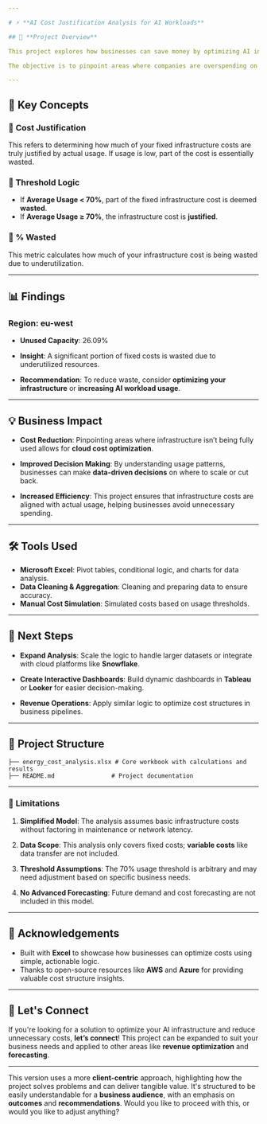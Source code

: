 ```yaml
---

# ⚡ **AI Cost Justification Analysis for AI Workloads**

## 📌 **Project Overview**

This project explores how businesses can save money by optimizing AI infrastructure costs. We analyze **fixed energy costs** in relation to **actual usage rates** to uncover inefficiencies. 

The objective is to pinpoint areas where companies are overspending on underutilized infrastructure and offer **cost-saving recommendations**.

---
```

## 🧠 **Key Concepts**

### 🔹 **Cost Justification**
This refers to determining how much of your fixed infrastructure costs are truly justified by actual usage. If usage is low, part of the cost is essentially wasted.

### 🔹 **Threshold Logic**
- If **Average Usage < 70%**, part of the fixed infrastructure cost is deemed **wasted**.
- If **Average Usage ≥ 70%**, the infrastructure cost is **justified**.

### 🔹 **% Wasted**
This metric calculates how much of your infrastructure cost is being wasted due to underutilization.

---

## 📊 **Findings**

### Region: **eu-west**

- **Unused Capacity**: 26.09%
  
- **Insight**: A significant portion of fixed costs is wasted due to underutilized resources.
  
- **Recommendation**: To reduce waste, consider **optimizing your infrastructure** or **increasing AI workload usage**.

---

## 💡 **Business Impact**

- **Cost Reduction**: Pinpointing areas where infrastructure isn’t being fully used allows for **cloud cost optimization**.
  
- **Improved Decision Making**: By understanding usage patterns, businesses can make **data-driven decisions** on where to scale or cut back.

- **Increased Efficiency**: This project ensures that infrastructure costs are aligned with actual usage, helping businesses avoid unnecessary spending.

---

## 🛠️ **Tools Used**

- **Microsoft Excel**: Pivot tables, conditional logic, and charts for data analysis.
- **Data Cleaning & Aggregation**: Cleaning and preparing data to ensure accuracy.
- **Manual Cost Simulation**: Simulated costs based on usage thresholds.

---

## 🚀 **Next Steps**

- **Expand Analysis**: Scale the logic to handle larger datasets or integrate with cloud platforms like **Snowflake**.
  
- **Create Interactive Dashboards**: Build dynamic dashboards in **Tableau** or **Looker** for easier decision-making.

- **Revenue Operations**: Apply similar logic to optimize cost structures in business pipelines.

---

## 📁 **Project Structure**

```
├── energy_cost_analysis.xlsx # Core workbook with calculations and results
├── README.md                # Project documentation
```

---

### 🚧 **Limitations**

1. **Simplified Model**: The analysis assumes basic infrastructure costs without factoring in maintenance or network latency.
  
2. **Data Scope**: This analysis only covers fixed costs; **variable costs** like data transfer are not included.

3. **Threshold Assumptions**: The 70% usage threshold is arbitrary and may need adjustment based on specific business needs.

4. **No Advanced Forecasting**: Future demand and cost forecasting are not included in this model.

---

## 📜 **Acknowledgements**

- Built with **Excel** to showcase how businesses can optimize costs using simple, actionable logic.
- Thanks to open-source resources like **AWS** and **Azure** for providing valuable cost structure insights.

---

## 🤝 **Let's Connect**

If you're looking for a solution to optimize your AI infrastructure and reduce unnecessary costs, **let’s connect**! This project can be expanded to suit your business needs and applied to other areas like **revenue optimization** and **forecasting**.

---

This version uses a more **client-centric** approach, highlighting how the project solves problems and can deliver tangible value. It's structured to be easily understandable for a **business audience**, with an emphasis on **outcomes** and **recommendations**. Would you like to proceed with this, or would you like to adjust anything?
